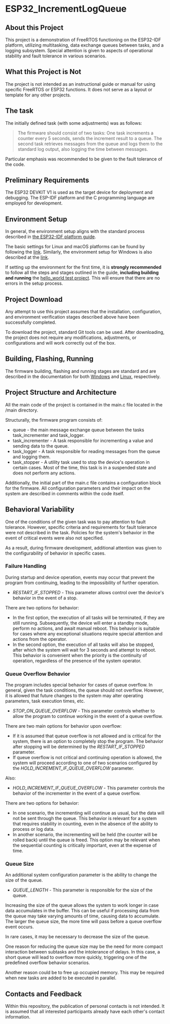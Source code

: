 # ESP32_IncrementLogQueue


## About this Project  
This project is a demonstration of FreeRTOS functioning on the ESP32-IDF platform, utilizing multitasking, data exchange queues between tasks, and a logging subsystem. Special attention is given to aspects of operational stability and fault tolerance in various scenarios.


## What this Project is Not
The project is not intended as an instructional guide or manual for using specific FreeRTOS or ESP32 functions. It does not serve as a layout or template for any other projects.


## The task
  The initially defined task (with some adjustments) was as follows:

> The firmware should consist of two tasks: One task increments a counter every 5 seconds, sends the increment result to a queue. The second task retrieves messages from the queue and logs them to the standard log output, also logging the time between messages.

Particular emphasis was recommended to be given to the fault tolerance of the code.


## Preliminary Requirements
The ESP32 DEVKIT V1 is used as the target device for deployment and debugging. The ESP-IDF platform and the C programming language are employed for development.


## Environment Setup
In general, the environment setup aligns with the standard process described in [the ESP32-IDF platform guide](https://docs.espressif.com/projects/esp-idf/en/latest/esp32/get-started/index.html#introduction).

The basic settings for Linux and macOS platforms can be found by following the [link](https://docs.espressif.com/projects/esp-idf/en/latest/esp32/get-started/linux-macos-setup.html). Similarly, the environment setup for Windows is also described at the [link](https://docs.espressif.com/projects/esp-idf/en/latest/esp32/get-started/windows-setup.html).

If setting up the environment for the first time, it is **strongly recommended** to follow all the steps and stages outlined in the guide, **including building and running** the [hello_world test project](https://github.com/espressif/esp-idf/tree/b3f7e2c/examples/get-started/hello_world). This will ensure that there are no errors in the setup process.


## Project Download
  Any attempt to use this project assumes that the installation, configuration, and environment verification stages described above have been successfully completed.

To download the project, standard Git tools can be used. After downloading, the project does not require any modifications, adjustments, or configurations and will work correctly out of the box.


## Building, Flashing, Running
The firmware building, flashing and running stages are standard and are described in the documentation for both [Windows](https://docs.espressif.com/projects/esp-idf/en/latest/esp32/get-started/windows-setup.html#get-started-windows-first-steps) and [Linux](https://docs.espressif.com/projects/esp-idf/en/latest/esp32/get-started/linux-macos-setup.html#get-started-linux-macos-first-steps), respectively.


## Project Structure and Architecture
All the main code of the project is contained in the main.c file located in the /main directory.

Structurally, the firmware program consists of:
-   queue - the main message exchange queue between the tasks task_incrementer and task_logger.
-   task_incrementer - A task responsible for incrementing a value and sending data to the queue.
-   task_logger - A task responsible for reading messages from the queue and logging them.
-   task_stopper - A utility task used to stop the device's operation in certain cases. Most of the time, this task is in a suspended state and does not perform any actions.

Additionally, the initial part of the main.c file contains a configuration block for the firmware. All configuration parameters and their impact on the system are described in comments within the code itself.


## Behavioral Variability
One of the conditions of the given task was to pay attention to fault tolerance. However, specific criteria and requirements for fault tolerance were not described in the task. Policies for the system's behavior in the event of critical events were also not specified.

As a result, during firmware development, additional attention was given to the configurability of behavior in specific cases.


### Failure Handling
During startup and device operation, events may occur that prevent the program from continuing, leading to the impossibility of further operation.

 * *RESTART_IF_STOPPED* - This parameter allows control over the device's behavior in the event of a stop.

There are two options for behavior:
- In the first option, the execution of all tasks will be terminated, if they are still running. Subsequently, the device will enter a standby mode, perform no actions, and await manual reboot. This behavior is suitable for cases where any exceptional situations require special attention and actions from the operator.
- In the second option, the execution of all tasks will also be stopped, after which the system will wait for 3 seconds and attempt to reboot. This behavior is convenient when the priority is the continuity of operation, regardless of the presence of the system operator.


### Queue Overflow Behavior
The program includes special behavior for cases of queue overflow. In general, given the task conditions, the queue should not overflow. However, it is allowed that future changes to the system may alter operating parameters, task execution times, etc.

 * *STOP_ON_QUEUE_OVERFLOW* - This parameter controls whether to allow the program to continue working in the event of a queue overflow.

There are two main options for behavior upon overflow:
- If it is assumed that queue overflow is not allowed and is critical for the system, there is an option to completely stop the program. The behavior after stopping will be determined by the *RESTART_IF_STOPPED* parameter.
- If queue overflow is not critical and continuing operation is allowed, the system will proceed according to one of two scenarios configured by the *HOLD_INCREMENT_IF_QUEUE_OVERFLOW* parameter.

Also:

* *HOLD_INCREMENT_IF_QUEUE_OVERFLOW* - This parameter controls the behavior of the incrementer in the event of a queue overflow.

There are two options for behavior:
- In one scenario, the incrementing will continue as usual, but the data will not be sent through the queue. This behavior is relevant for a system that requires stability in counting, even in the absence of the ability to process or log data.
-   In another scenario, the incrementing will be held (the counter will be rolled back) until the queue is freed. This option may be relevant when the sequential counting is critically important, even at the expense of time.


### Queue Size
An additional system configuration parameter is the ability to change the size of the queue.

* *QUEUE_LENGTH* - This parameter is responsible for the size of the queue.

Increasing the size of the queue allows the system to work longer in case data accumulates in the buffer. This can be useful if processing data from the queue may take varying amounts of time, causing data to accumulate. The larger the queue size, the more time will pass before a queue overflow event occurs.

In rare cases, it may be necessary to decrease the size of the queue.

One reason for reducing the queue size may be the need for more compact interaction between subtasks and the intolerance of delays. In this case, a short queue will lead to overflow more quickly, triggering one of the predefined overflow behavior scenarios.

Another reason could be to free up occupied memory. This may be required when new tasks are added to be executed in parallel.


## Contacts and Feedback
Within this repository, the publication of personal contacts is not intended. It is assumed that all interested participants already have each other's contact information.
